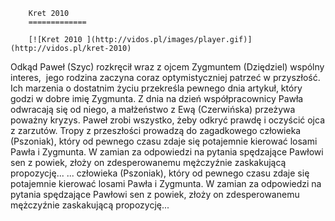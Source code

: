 
        Kret 2010 
        =============
        
        [![Kret 2010 ](http://vidos.pl/images/player.gif)](http://vidos.pl/kret-2010)
        
        
 Odkąd Paweł (Szyc) rozkręcił wraz z ojcem Zygmuntem (Dziędziel) wspólny interes,  jego rodzina zaczyna coraz optymistyczniej patrzeć w przyszłość. Ich marzenia o dostatnim życiu przekreśla pewnego dnia artykuł, który godzi w dobre imię Zygmunta. Z dnia na dzień współpracownicy Pawła odwracają się od niego, a małżeństwo z Ewą (Czerwińska) przeżywa poważny kryzys. Paweł zrobi wszystko, żeby odkryć prawdę i oczyścić ojca z zarzutów. Tropy z przeszłości prowadzą do zagadkowego człowieka (Pszoniak), który od pewnego czasu zdaje się potajemnie kierować losami Pawła i Zygmunta. W zamian za odpowiedzi na pytania spędzające Pawłowi sen z powiek, złoży on zdesperowanemu mężczyźnie zaskakującą propozycję...   ... człowieka (Pszoniak), który od pewnego czasu zdaje się potajemnie kierować losami Pawła i Zygmunta. W zamian za odpowiedzi na pytania spędzające Pawłowi sen z powiek, złoży on zdesperowanemu mężczyźnie zaskakującą propozycję...
    